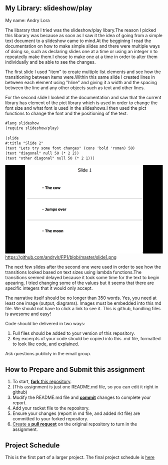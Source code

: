 
## My Library: slideshow/play
My name: Andry Lora


  The libarary that I tried was the slideshow/play libary.The reason I picked this libarary was because as soon as I saw it the idea of going from a simple text document to a slideshow came to mind.At the beggining I read the documentation on how to make simple slides and there were multiple ways of doing so, such as declaring slides one at a time or using an integer n to repeatedly make them.I chose to make one at a time in order to alter them individually and be able to see the changes.
  
  The first slide I used "item" to create multiple list elements and see how the transitioning between items were.Within this same slide I created lines in between each element using "hline" and giving it a width and the spacing between the line and any other objects such as text and other lines.
  
  For the second slide I looked at the documentation and saw that the current library has element of the pict library which is used in order to change the font size and what font is used in the slideshows.I then used the pict functions to change the font and the positioning of the text.
  
  ```racket 
  #lang slideshow
  (require slideshow/play)
  
  (slide
 #:title "Slide 2"
(text "Lets try some font changes" (cons 'bold 'roman) 50)
(text "diagonal" null 50 (* 2 2))
(text "other diagonal" null 50 (* 2 1)))
```
![Alt text](https://github.com/andrylr/FP1/blob/master/slide1.png "Optional Title")
https://github.com/andrylr/FP1/blob/master/slide1.png

The next few slides after the second one were used in order to see how the transitions looked based on text sizes using lambda functions.The transitions seemed delayed because it took some time for the text to begin apearing, I tried changing some of the values but it seems that there are specific integers that it would only accept.
  


The narrative itself should be no longer than 350 words. Yes, you need at least one image (output, diagrams). Images must be embedded into this md file. We should not have to click a link to see it. This is github, handling files is awesome and easy!

Code should be delivered in two ways:

1. Full files should be added to your version of this repository.
1. Key excerpts of your code should be copied into this .md file, formatted to look like code, and explained.

Ask questions publicly in the email group.

## How to Prepare and Submit this assignment

1. To start, [**fork** this repository][forking]. 
  2. (This assignment is just one README.md file, so you can edit it right in github)
1. Modify the README.md file and [**commit**][ref-commit] changes to complete your report.
1. Add your racket file to the repository. 
1. Ensure your changes (report in md file, and added rkt file) are committed to your forked repository.
1. [Create a **pull request**][pull-request] on the original repository to turn in the assignment.

## Project Schedule
This is the first part of a larger project. The final project schedule is [here][schedule]

<!-- Links -->
[schedule]: https://github.com/oplS16projects/FP-Schedule
[markdown]: https://help.github.com/articles/markdown-basics/
[forking]: https://guides.github.com/activities/forking/
[ref-clone]: http://gitref.org/creating/#clone
[ref-commit]: http://gitref.org/basic/#commit
[ref-push]: http://gitref.org/remotes/#push
[pull-request]: https://help.github.com/articles/creating-a-pull-request
